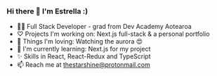 ### Hi there 👋 I'm Estrella :)

- 🧚🏼 Full Stack Developer - grad from Dev Academy Aotearoa 
- ♡ Projects I'm working on: Next.js full-stack & a personal portfolio
- 🔭 Things I'm loving: Watching the aurora 😍
- 🌱 I'm currently learning: Next.js for my project 
- ✨ Skills in React, React-Redux and TypeScript
- 📫 Reach me at thestarshine@protonmail.com




<!--
**estrella-mooney/estrella-mooney** is a ✨ _special_ ✨ repository because its `README.md` (this file) appears on your GitHub profile.

Here are some ideas to get you started:

- 🔭 I’m currently working on ...
- 🌱 I’m currently learning ...
- 👯 I’m looking to collaborate on ...
- 🤔 I’m looking for help with ...
- 💬 Ask me about ...
- 📫 How to reach me: ...
- 😄 Pronouns: ...
- ⚡ Fun fact: ...
-->
